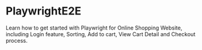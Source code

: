 # PlaywrightE2E
Learn how to get started with Playwright for Online Shopping Website, including Login feature, Sorting, Add to cart, View Cart Detail and Checkout process.